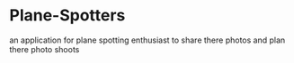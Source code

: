 # Plane-Spotters
 an application for plane spotting enthusiast to share there photos and plan there photo shoots
